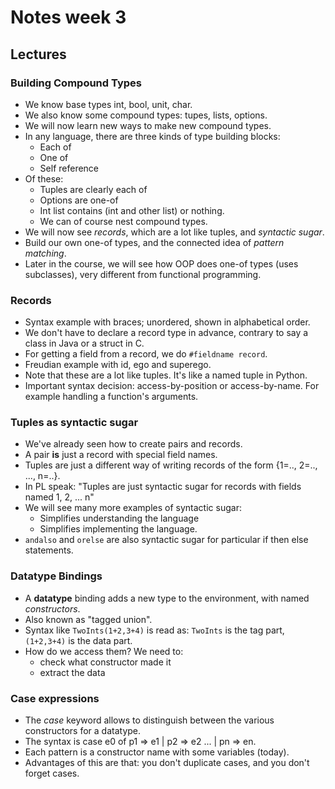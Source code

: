 # Notes week 3

## Lectures

### Building Compound Types
   * We know base types int, bool, unit, char.
   * We also know some compound types: tupes, lists, options.
   * We will now learn new ways to make new compound types.
   * In any language, there are three kinds of type building blocks:
      + Each of
      + One of
      + Self reference
   * Of these:
      + Tuples are clearly each of
      + Options are one-of
      + Int list contains (int and other list) or nothing.
      + We can of course nest compound types.
   * We will now see *records*, which are a lot like tuples, and *syntactic sugar*.
   * Build our own one-of types, and the connected idea of *pattern matching*.
   * Later in the course, we will see how OOP does one-of types (uses subclasses), very different from functional programming.
   
### Records
   * Syntax example with braces; unordered, shown in alphabetical order.
   * We don't have to declare a record type in advance, contrary to say a class in Java or a struct in C.
   * For getting a field from a record, we do `#fieldname record`.
   * Freudian example with id, ego and superego.
   * Note that these are a lot like tuples. It's like a named tuple in Python.
   * Important syntax decision: access-by-position or access-by-name. For example handling a function's arguments.

### Tuples as syntactic sugar
   * We've already seen how to create pairs and records.
   * A pair **is** just a record with special field names.
   * Tuples are just a different way of writing records of the form {1=.., 2=.., ..., n=..}.
   * In PL speak: "Tuples are just syntactic sugar for records with fields named 1, 2, ... n"
   * We will see many more examples of syntactic sugar:
      + Simplifies understanding the language
      + Simplifies implementing the language.
   * `andalso` and `orelse` are also syntactic sugar for particular if then else statements.

### Datatype Bindings
   * A **datatype** binding adds a new type to the environment, with named *constructors*.
   * Also known as "tagged union".
   * Syntax like `TwoInts(1+2,3+4)` is read as: `TwoInts` is the tag part, `(1+2,3+4)` is the data part.
   * How do we access them? We need to:
     + check what constructor made it
     + extract the data

### Case expressions
   * The *case* keyword allows to distinguish between the various constructors for a datatype.
   * The syntax is case e0 of p1 => e1 | p2 => e2 ... | pn => en.
   * Each pattern is a constructor name with some variables (today).
   * Advantages of this are that: you don't duplicate cases, and you don't forget cases.
